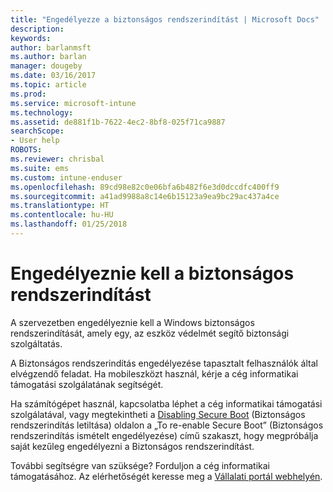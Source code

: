 ```yaml
---
title: "Engedélyezze a biztonságos rendszerindítást | Microsoft Docs"
description: 
keywords: 
author: barlanmsft
ms.author: barlan
manager: dougeby
ms.date: 03/16/2017
ms.topic: article
ms.prod: 
ms.service: microsoft-intune
ms.technology: 
ms.assetid: de881f1b-7622-4ec2-8bf8-025f71ca9887
searchScope:
- User help
ROBOTS: 
ms.reviewer: chrisbal
ms.suite: ems
ms.custom: intune-enduser
ms.openlocfilehash: 89cd98e82c0e06bfa6b482f6e3d0dccdfc400ff9
ms.sourcegitcommit: a41ad9988a8c14e6b15123a9ea9bc29ac437a4ce
ms.translationtype: HT
ms.contentlocale: hu-HU
ms.lasthandoff: 01/25/2018
---
```

# <a name="you-need-to-enable-secure-boot"></a>Engedélyeznie kell a biztonságos rendszerindítást

A szervezetben engedélyeznie kell a Windows biztonságos rendszerindítását, amely egy, az eszköz védelmét segítő biztonsági szolgáltatás.

A Biztonságos rendszerindítás engedélyezése tapasztalt felhasználók által elvégzendő feladat. Ha mobileszközt használ, kérje a cég informatikai támogatási szolgálatának segítségét.

Ha számítógépet használ, kapcsolatba léphet a cég informatikai támogatási szolgálatával, vagy megtekintheti a [Disabling Secure Boot](https://msdn.microsoft.com/library/windows/hardware/dn898540(v=vs.85).aspx) (Biztonságos rendszerindítás letiltása) oldalon a „To re-enable Secure Boot” (Biztonságos rendszerindítás ismételt engedélyezése) című szakaszt, hogy megpróbálja saját kezűleg engedélyezni a Biztonságos rendszerindítást.

További segítségre van szüksége? Forduljon a cég informatikai támogatásához. Az elérhetőségét keresse meg a [Vállalati portál webhelyén](https://portal.manage.microsoft.com#HelpDeskDialog).
